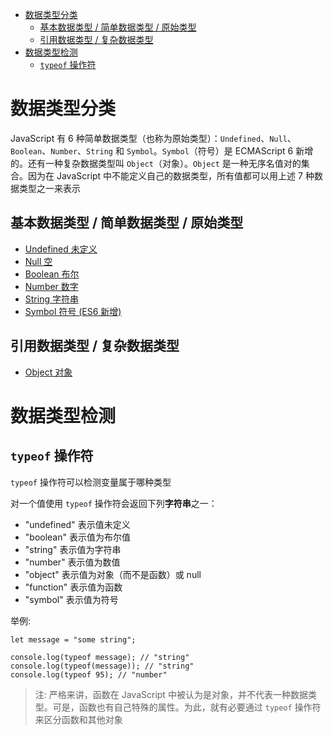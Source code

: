 <!--
 * @Author: shenxh
 * @Date: 2021-12-17 16:53:42
 * @LastEditors: shenxh
 * @LastEditTime: 2021-12-22 15:36:54
 * @Description: 数据类型
-->

- [数据类型分类](#数据类型分类)
  - [基本数据类型 / 简单数据类型 / 原始类型](#基本数据类型--简单数据类型--原始类型)
  - [引用数据类型 / 复杂数据类型](#引用数据类型--复杂数据类型)
- [数据类型检测](#数据类型检测)
  - [`typeof` 操作符](#typeof-操作符)

# 数据类型分类
JavaScript 有 6 种简单数据类型（也称为原始类型）：`Undefined`、`Null`、`Boolean`、`Number`、`String` 和 `Symbol`。`Symbol`（符号）是 ECMAScript 6 新增的。还有一种复杂数据类型叫 `Object`（对象）。`Object` 是一种无序名值对的集合。因为在 JavaScript 中不能定义自己的数据类型，所有值都可以用上述 7 种数据类型之一来表示

## 基本数据类型 / 简单数据类型 / 原始类型
+ [Undefined 未定义](./Undefined%20类型/README.md)
+ [Null 空](./Null%20类型/README.md)
+ [Boolean 布尔](./Boolean%20类型/README.md)
+ [Number 数字](./Number%20类型/README.md)
+ [String 字符串](./String%20类型/README.md)
+ [Symbol 符号 (ES6 新增)]()

## 引用数据类型 / 复杂数据类型
+ [Object 对象]()

# 数据类型检测

## `typeof` 操作符
`typeof` 操作符可以检测变量属于哪种类型

对一个值使用 `typeof` 操作符会返回下列**字符串**之一：
+ "undefined" 表示值未定义
+ "boolean" 表示值为布尔值
+ "string" 表示值为字符串
+ "number" 表示值为数值
+ "object" 表示值为对象（而不是函数）或 null
+ "function" 表示值为函数
+ "symbol" 表示值为符号

举例:
```
let message = "some string";

console.log(typeof message); // "string"
console.log(typeof(message)); // "string"
console.log(typeof 95); // "number" 
```

> 注: 严格来讲，函数在 JavaScript 中被认为是对象，并不代表一种数据类型。可是，函数也有自己特殊的属性。为此，就有必要通过 `typeof` 操作符来区分函数和其他对象
